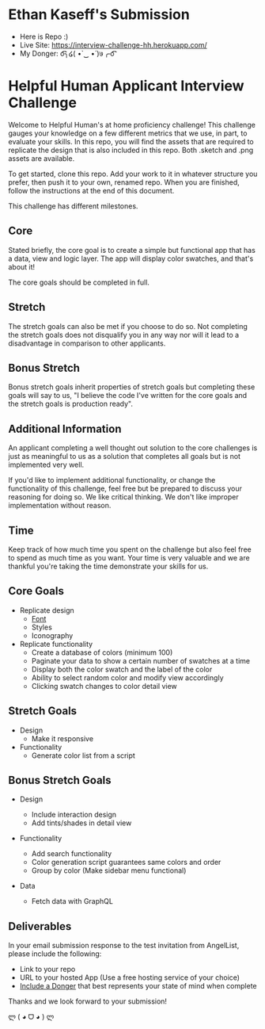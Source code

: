 # Ethan Kaseff's Submission
- Here is Repo :) 
- Live Site: https://interview-challenge-hh.herokuapp.com/
- My Donger: o͡͡͡╮໒( •̀ ‿ •́ )७╭o͡͡͡

# Helpful Human Applicant Interview Challenge

Welcome to Helpful Human's at home proficiency challenge! This challenge gauges your knowledge on a few different metrics that we use, in part, to evaluate your skills. In this repo, you will find the assets that are required to replicate the design that is also included in this repo. Both .sketch and .png assets are available.

To get started, clone this repo. Add your work to it in whatever structure you prefer, then push it to your own, renamed repo. When you are finished, follow the instructions at the end of this document.

This challenge has different milestones.

## Core
Stated briefly, the core goal is to create a simple but functional app that has a data, view and logic layer. The app will display color swatches, and that's about it!

The core goals should be completed in full. 

## Stretch
The stretch goals can also be met if you choose to do so. Not completing the stretch goals does not disqualify you in any way nor will it lead to a disadvantage in comparison to other applicants.

## Bonus Stretch
Bonus stretch goals inherit properties of stretch goals but completing these goals will say to us, "I believe the code I've written for the core goals and the stretch goals is production ready".

## Additional Information
An applicant completing a well thought out solution to the core challenges is just as meaningful to us as a solution that completes all goals but is not implemented very well.

If you'd like to implement additional functionality, or change the functionality of this challenge, feel free but be prepared to discuss your reasoning for doing so. We like critical thinking. We don't like improper implementation without reason.

## Time
Keep track of how much time you spent on the challenge but also feel free to spend as much time as you want. Your time is very valuable and we are thankful you're taking the time demonstrate your skills for us.


## Core Goals
- Replicate design
  - [Font](./FONT.md)
  - Styles
  - Iconography
- Replicate functionality
  - Create a database of colors (minimum 100)
  - Paginate your data to show a certain number of swatches at a time
  - Display both the color swatch and the label of the color
  - Ability to select random color and modify view accordingly
  - Clicking swatch changes to color detail view

## Stretch Goals
- Design
  - Make it responsive
- Functionality
  - Generate color list from a script

## Bonus Stretch Goals
- Design
  - Include interaction design
  - Add tints/shades in detail view

- Functionality
  - Add search functionality
  - Color generation script guarantees same colors and order
  - Group by color (Make sidebar menu functional)

- Data
  - Fetch data with GraphQL


## Deliverables
In your email submission response to the test invitation from AngelList, please include the following:
- Link to your repo
- URL to your hosted App (Use a free hosting service of your choice)
- [Include a Donger](http://dongerlist.com/) that best represents your state of mind when complete

Thanks and we look forward to your submission!

ლ ( ◕  ᗜ  ◕ ) ლ
